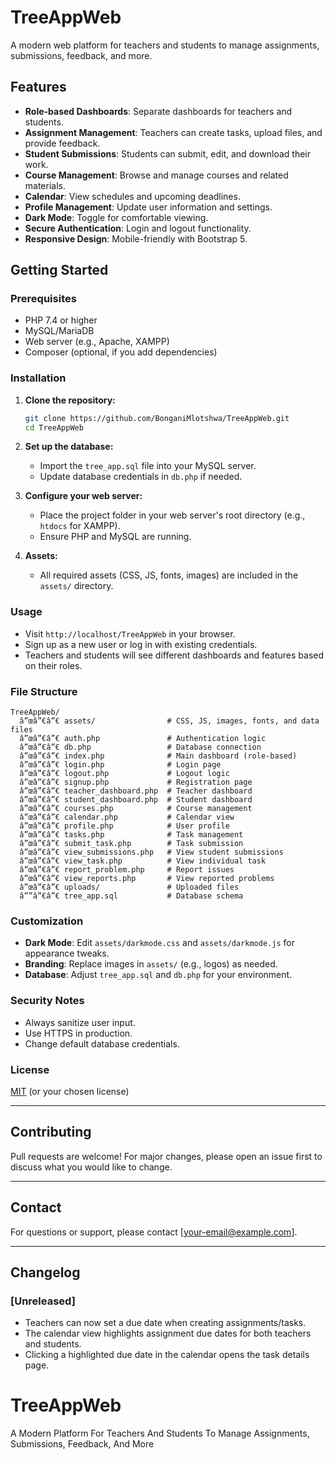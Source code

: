 # TreeAppWeb

A modern web platform for teachers and students to manage assignments, submissions, feedback, and more.

## Features

- **Role-based Dashboards**: Separate dashboards for teachers and students.
- **Assignment Management**: Teachers can create tasks, upload files, and provide feedback.
- **Student Submissions**: Students can submit, edit, and download their work.
- **Course Management**: Browse and manage courses and related materials.
- **Calendar**: View schedules and upcoming deadlines.
- **Profile Management**: Update user information and settings.
- **Dark Mode**: Toggle for comfortable viewing.
- **Secure Authentication**: Login and logout functionality.
- **Responsive Design**: Mobile-friendly with Bootstrap 5.

## Getting Started

### Prerequisites

- PHP 7.4 or higher
- MySQL/MariaDB
- Web server (e.g., Apache, XAMPP)
- Composer (optional, if you add dependencies)

### Installation

1. **Clone the repository:**
   ```bash
   git clone https://github.com/BonganiMlotshwa/TreeAppWeb.git
   cd TreeAppWeb
   ```

2. **Set up the database:**
   - Import the `tree_app.sql` file into your MySQL server.
   - Update database credentials in `db.php` if needed.

3. **Configure your web server:**
   - Place the project folder in your web server's root directory (e.g., `htdocs` for XAMPP).
   - Ensure PHP and MySQL are running.

4. **Assets:**
   - All required assets (CSS, JS, fonts, images) are included in the `assets/` directory.

### Usage

- Visit `http://localhost/TreeAppWeb` in your browser.
- Sign up as a new user or log in with existing credentials.
- Teachers and students will see different dashboards and features based on their roles.

### File Structure

```
TreeAppWeb/
  â”œâ”€â”€ assets/                # CSS, JS, images, fonts, and data files
  â”œâ”€â”€ auth.php               # Authentication logic
  â”œâ”€â”€ db.php                 # Database connection
  â”œâ”€â”€ index.php              # Main dashboard (role-based)
  â”œâ”€â”€ login.php              # Login page
  â”œâ”€â”€ logout.php             # Logout logic
  â”œâ”€â”€ signup.php             # Registration page
  â”œâ”€â”€ teacher_dashboard.php  # Teacher dashboard
  â”œâ”€â”€ student_dashboard.php  # Student dashboard
  â”œâ”€â”€ courses.php            # Course management
  â”œâ”€â”€ calendar.php           # Calendar view
  â”œâ”€â”€ profile.php            # User profile
  â”œâ”€â”€ tasks.php              # Task management
  â”œâ”€â”€ submit_task.php        # Task submission
  â”œâ”€â”€ view_submissions.php   # View student submissions
  â”œâ”€â”€ view_task.php          # View individual task
  â”œâ”€â”€ report_problem.php     # Report issues
  â”œâ”€â”€ view_reports.php       # View reported problems
  â”œâ”€â”€ uploads/               # Uploaded files
  â””â”€â”€ tree_app.sql           # Database schema
```

### Customization

- **Dark Mode**: Edit `assets/darkmode.css` and `assets/darkmode.js` for appearance tweaks.
- **Branding**: Replace images in `assets/` (e.g., logos) as needed.
- **Database**: Adjust `tree_app.sql` and `db.php` for your environment.

### Security Notes

- Always sanitize user input.
- Use HTTPS in production.
- Change default database credentials.

### License

[MIT](LICENSE) (or your chosen license)

---

## Contributing

Pull requests are welcome! For major changes, please open an issue first to discuss what you would like to change.

---

## Contact

For questions or support, please contact [your-email@example.com].

---

## Changelog

### [Unreleased]
- Teachers can now set a due date when creating assignments/tasks.
- The calendar view highlights assignment due dates for both teachers and students.
- Clicking a highlighted due date in the calendar opens the task details page. 
# TreeAppWeb
A Modern Platform For Teachers And Students To Manage Assignments, Submissions, Feedback, And More
